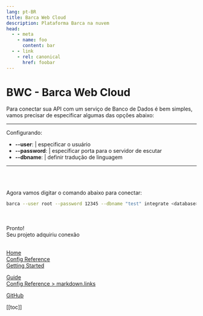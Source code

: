 ```yaml
---
lang: pt-BR
title: Barca Web Cloud
description: Plataforma Barca na nuvem
head:
  - - meta
    - name: foo
      content: bar
  - - link
    - rel: canonical
      href: foobar
---
```



# BWC - Barca Web Cloud


Para conectar sua API com um serviço de Banco de Dados é bem simples, vamos precisar de especificar algumas das opções abaixo:

---
Configurando:
  - **--user**: | especificar o usuário
  - **--password**: | específicar porta para o servidor de escutar
  - **--dbname**: | definir tradução de linguagem
---

<br>
<br>

Agora vamos digitar o comando abaixo para conectar:

```sh
barca --user root --password 12345 --dbname "test" integrate <database> <diretorio>
```

<br>
<br>
Pronto!
<br>
Seu projeto adquiriu conexão

<br>
<br>






<!-- relative path -->
[Home](../README.md)  
[Config Reference](../reference/config.md)  
[Getting Started](./getting-started.md)  
<!-- absolute path -->
[Guide](/guide/README.md)  
[Config Reference > markdown.links](/reference/config.md#links)  
<!-- URL -->
[GitHub](https://github.com)  



[[toc]]